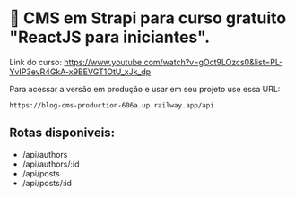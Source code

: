 # 🚀 CMS em Strapi para curso gratuito "ReactJS para iniciantes".

Link do curso: https://www.youtube.com/watch?v=gOct9LOzcs0&list=PL-YvIP3evR4GkA-x9BEVGT1OtU_xJk_dp


Para acessar a versão em produção e usar em seu projeto use essa URL:

`https://blog-cms-production-606a.up.railway.app/api`

## Rotas disponiveis:

- /api/authors
- /api/authors/:id
- /api/posts
- /api/posts/:id
